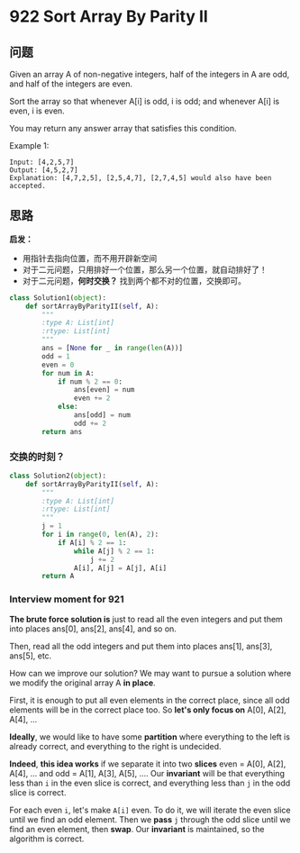 # 922 Sort Array By Parity II

## 问题

Given an array A of non-negative integers, half of the integers in A are odd, and half of the integers are even.

Sort the array so that whenever A[i] is odd, i is odd; and whenever A[i] is even, i is even.

You may return any answer array that satisfies this condition.

 

Example 1:

```
Input: [4,2,5,7]
Output: [4,5,2,7]
Explanation: [4,7,2,5], [2,5,4,7], [2,7,4,5] would also have been accepted.
```

## 思路


**启发：**

- 用指针去指向位置，而不用开辟新空间
- 对于二元问题，只用排好一个位置，那么另一个位置，就自动排好了！
- 对于二元问题，**何时交换？** 找到两个都不对的位置，交换即可。

``` python 
class Solution1(object):
    def sortArrayByParityII(self, A):
        """
        :type A: List[int]
        :rtype: List[int]
        """
        ans = [None for _ in range(len(A))]
        odd = 1
        even = 0 
        for num in A:
            if num % 2 == 0:
                ans[even] = num
                even += 2
            else:
                ans[odd] = num
                odd += 2
        return ans 
```
### 交换的时刻？

``` python 
class Solution2(object):
    def sortArrayByParityII(self, A):
        """
        :type A: List[int]
        :rtype: List[int]
        """
        j = 1
        for i in range(0, len(A), 2):
            if A[i] % 2 == 1:
                while A[j] % 2 == 1:
                    j += 2
                A[i], A[j] = A[j], A[i]
        return A
```

### Interview moment for 921

**The brute force solution is** just to read all the even integers and put them into places ans[0], ans[2], ans[4], and so on. 

Then, read all the odd integers and put them into places ans[1], ans[3], ans[5], etc.
 
How can we improve our solution? We may want to pursue a solution where we modify the original array A **in place**.

First, it is enough to put all even elements in the correct place, since all odd elements will be in the correct place too. So **let's only focus on** A[0], A[2], A[4], ...

**Ideally**, we would like to have some **partition** where everything to the left is already correct, and everything to the right is undecided.

**Indeed**, **this idea works** if we separate it into two **slices** even = A[0], A[2], A[4], ... and odd = A[1], A[3], A[5], .... Our **invariant** will be that everything less than `i` in the even slice is correct, and everything less than `j` in the odd slice is correct.


For each even `i`, let's make `A[i]` even. To do it, we will iterate the even slice until we find an odd element. Then we **pass** `j` through the odd slice until we find an even element, then **swap**. Our **invariant** is maintained, so the algorithm is correct.
